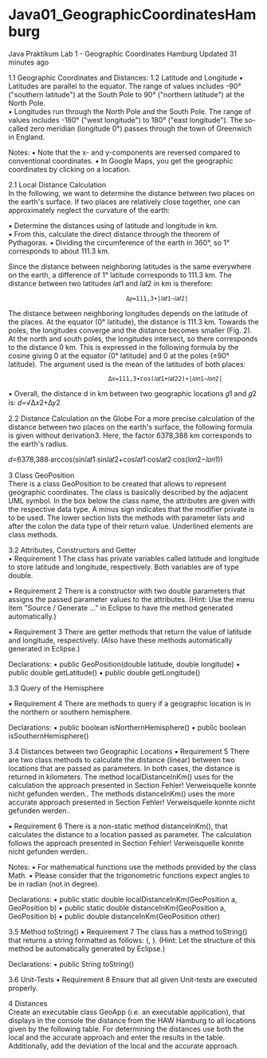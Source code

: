 # Java01_GeographicCoordinatesHamburg

 Java Praktikum Lab 1 - Geographic Coordinates Hamburg Updated 31 minutes ago 
 
 
1.1 Geographic Coordinates and Distances: 
1.2 Latitude and Longitude
▪ Latitudes are parallel to the equator. The range of values includes -90° ("southern latitude") at the South Pole to 90° ("northern latitude") at the North Pole.  
▪ Longitudes run through the North Pole and the South Pole. The range of values includes  -180° ("west longitude") to 180° ("east longitude"). The so-called zero meridian (longitude 0°) passes through the town of Greenwich in England. 

Notes:
▪ Note that the x- and y-components are reversed compared to conventional coordinates.
▪ In Google Maps, you get the geographic coordinates by clicking on a location.

2.1 Local Distance Calculation  
In the following, we want to determine the distance between two places on the earth's surface.
If two places are relatively close together, one can approximately neglect the curvature of the earth:    

▪ Determine the distances using of latitude and longitude in km.  
▪ From this, calculate the direct distance through the theorem of Pythagoras. 
▪ Dividing the circumference of the earth in 360°, so 1° corresponds to about 111.3 km.

Since the distance between neighboring latitudes is the same everywhere on the earth, a difference of 1° latitude corresponds to 111.3 km. The distance between two latitudes 𝑙𝑎𝑡1 and 𝑙𝑎𝑡2 in km is therefore: 


                                     Δ𝑦=111,3∙|𝑙𝑎𝑡1−𝑙𝑎𝑡2|  

The distance between neighboring longitudes depends on the latitude of the places. At the equator (0° latitude), the distance is 111.3 km. Towards the poles, the longitudes converge and the distance becomes smaller (Fig. 2). At the north and south poles, the longitudes intersect, so there corresponds to the distance 0 km. This is expressed in the following formula by the cosine giving 0 at the equator (0° latitude) and 0 at the poles (±90° latitude). The argument used is the mean of the latitudes of both places: 


                                Δ𝑥=111,3∙cos(𝑙𝑎𝑡1+𝑙𝑎𝑡22)∙|𝑙𝑜𝑛1−𝑙𝑜𝑛2| 


▪ Overall, the distance d in km between two geographic locations 𝑔1 and 𝑔2 is:  𝑑=√Δ𝑥2+Δ𝑦2  

2.2 Distance Calculation on the Globe 
For a more precise calculation of the distance between two places on the earth's surface, the following formula is given without derivation3. Here, the factor 6378,388 km corresponds to the earth's radius. 

𝑑=6378,388∙arccos(sin𝑙𝑎𝑡1∙sin𝑙𝑎𝑡2+cos𝑙𝑎𝑡1∙cos𝑙𝑎𝑡2∙cos(𝑙𝑜𝑛2−𝑙𝑜𝑛1)) 

3 Class GeoPosition  
There is a class GeoPosition to be created that allows to represent geographic coordinates. The class is basically described by the adjacent UML symbol. In the box below the class name, the attributes are given with the respective data type. A minus sign indicates that the modifier private is to be used. The lower section lists the methods with parameter lists and after the colon the data type of their return value. Underlined elements are class methods. 



3.2 Attributes, Constructors and Getter  
▪ Requirement 1 The class has private variables called latitude and longitude to store latitude and longitude, respectively. Both variables are of type double.      

▪ Requirement 2 There is a constructor with two double parameters that assigns the passed parameter values to the attributes. (Hint: Use the menu item "Source / Generate ..." in Eclipse to have the method generated automatically.)   

▪ Requirement 3 There are getter methods that return the value of latitude and longitude, respectively. (Also have these methods automatically generated in Eclipse.)  

Declarations:  ▪ public GeoPosition(double latitude, double longitude)
                ▪ public double getLatitude() 
                ▪ public double getLongitude() 
                
                
3.3 Query of the Hemisphere     

▪ Requirement 4 There are methods to query if a geographic location is in the northern or southern hemisphere. 

Declarations:  ▪ public boolean isNorthernHemisphere()
                ▪ public boolean isSouthernHemisphere() 


3.4 Distances between two Geographic Locations 
▪ Requirement 5 There are two class methods to calculate the distance (linear) between two locations that are passed as parameters. In both cases, the distance is returned in kilometers. The method localDistanceInKm() uses for the calculation the approach presented in Section Fehler! Verweisquelle konnte nicht gefunden werden.. The methods distanceInKm() uses the more accurate approach presented in Section Fehler! Verweisquelle konnte nicht gefunden werden.. 

▪ Requirement 6 There is a non-static method distanceInKm(), that calculates the distance to a location passed as parameter. The calculation follows the approach presented in Section Fehler! Verweisquelle konnte nicht gefunden werden.. 

Notes:  ▪ For mathematical functions use the methods provided by the class Math.
        ▪ Please consider that the trigonometric functions expect angles to be in radian (not in degree).

Declarations: ▪ public static double localDistanceInKm(GeoPosition a, GeoPosition b) 
              ▪ public static double distanceInKm(GeoPosition a, GeoPosition b) 
              ▪ public double distanceInKm(GeoPosition other) 
               
              
3.5 Method toString() 
▪ Requirement 7 The class has a method toString() that returns a string formatted as follows: (, ). (Hint: Let the structure of this method be automatically generated by Eclipse.) 

Declarations: 
▪ public String toString()  

3.6 Unit-Tests 
▪ Requirement 8 Ensure that all given Unit-tests are executed properly. 

4 Distances  
Create an executable class GeoApp (i.e. an executable application), that displays in the console the distance from the HAW Hamburg to all locations given by the following table. For determining the distances use both the local and the accurate approach and enter the results in the table. Additionally, add the deviation of the local and the accurate approach.
